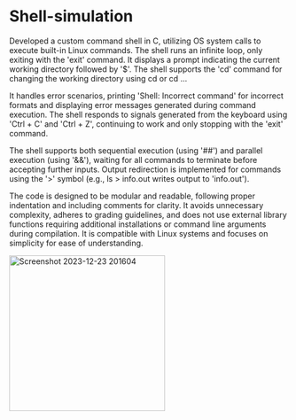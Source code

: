 # Shell-simulation
Developed a custom command shell in C, utilizing OS system calls to execute built-in Linux commands. The shell runs an infinite loop, only exiting with the 'exit' command. It displays a prompt indicating the current working directory followed by '$'. The shell supports the 'cd' command for changing the working directory using cd <directoryPath> or cd ...

It handles error scenarios, printing 'Shell: Incorrect command' for incorrect formats and displaying error messages generated during command execution. The shell responds to signals generated from the keyboard using 'Ctrl + C' and 'Ctrl + Z', continuing to work and only stopping with the 'exit' command.

The shell supports both sequential execution (using '##') and parallel execution (using '&&'), waiting for all commands to terminate before accepting further inputs. Output redirection is implemented for commands using the '>' symbol (e.g., ls > info.out writes output to 'info.out').

The code is designed to be modular and readable, following proper indentation and including comments for clarity. It avoids unnecessary complexity, adheres to grading guidelines, and does not use external library functions requiring additional installations or command line arguments during compilation. It is compatible with Linux systems and focuses on simplicity for ease of understanding.

<img width="281" alt="Screenshot 2023-12-23 201604" src="https://github.com/Naman-Jain05/Shell-simulation/assets/84340948/85287730-f8e0-46f5-8ef9-a020bbf05638">
